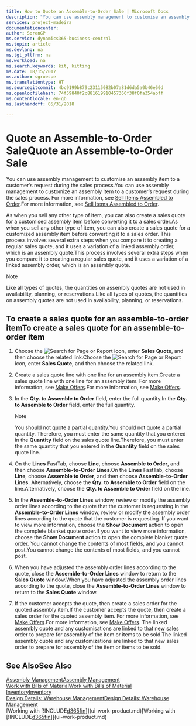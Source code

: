 ```yaml
---
title: How to Quote an Assemble-to-Order Sale | Microsoft Docs
description: "You can use assembly management to customise an assembly item to a customer’s request during the sales process."
services: project-madeira
documentationcenter: 
author: SorenGP
ms.service: dynamics365-business-central
ms.topic: article
ms.devlang: na
ms.tgt_pltfrm: na
ms.workload: na
ms.search.keywords: kit, kitting
ms.date: 08/15/2017
ms.author: sgroespe
ms.translationtype: HT
ms.sourcegitcommit: 4bc9199b879c23115082b07a81d6da5a0b46e60d
ms.openlocfilehash: 74f59840f2c881619910457366f38f0fa354abff
ms.contentlocale: en-gb
ms.lasthandoff: 05/31/2018

---
```

# <a name="quote-an-assemble-to-order-sale"></a><span data-ttu-id="cbaed-103">Quote an Assemble-to-Order Sale</span><span class="sxs-lookup"><span data-stu-id="cbaed-103">Quote an Assemble-to-Order Sale</span></span>
<span data-ttu-id="cbaed-104">You can use assembly management to customise an assembly item to a customer’s request during the sales process.</span><span class="sxs-lookup"><span data-stu-id="cbaed-104">You can use assembly management to customize an assembly item to a customer’s request during the sales process.</span></span> <span data-ttu-id="cbaed-105">For more information, see [Sell Items Assembled to Order](assembly-how-to-sell-items-assembled-to-order.md).</span><span class="sxs-lookup"><span data-stu-id="cbaed-105">For more information, see [Sell Items Assembled to Order](assembly-how-to-sell-items-assembled-to-order.md).</span></span>  

<span data-ttu-id="cbaed-106">As when you sell any other type of item, you can also create a sales quote for a customised assembly item before converting it to a sales order.</span><span class="sxs-lookup"><span data-stu-id="cbaed-106">As when you sell any other type of item, you can also create a sales quote for a customized assembly item before converting it to a sales order.</span></span> <span data-ttu-id="cbaed-107">This process involves several extra steps when you compare it to creating a regular sales quote, and it uses a variation of a linked assembly order, which is an assembly quote.</span><span class="sxs-lookup"><span data-stu-id="cbaed-107">This process involves several extra steps when you compare it to creating a regular sales quote, and it uses a variation of a linked assembly order, which is an assembly quote.</span></span>

> [!NOTE]  
>  <span data-ttu-id="cbaed-108">Like all types of quotes, the quantities on assembly quotes are not used in availability, planning, or reservations.</span><span class="sxs-lookup"><span data-stu-id="cbaed-108">Like all types of quotes, the quantities on assembly quotes are not used in availability, planning, or reservations.</span></span>  

## <a name="to-create-a-sales-quote-for-an-assemble-to-order-item"></a><span data-ttu-id="cbaed-109">To create a sales quote for an assemble-to-order item</span><span class="sxs-lookup"><span data-stu-id="cbaed-109">To create a sales quote for an assemble-to-order item</span></span>  
1.  <span data-ttu-id="cbaed-110">Choose the ![Search for Page or Report](media/ui-search/search_small.png "Search for Page or Report icon") icon, enter **Sales Quote**, and then choose the related link.</span><span class="sxs-lookup"><span data-stu-id="cbaed-110">Choose the ![Search for Page or Report](media/ui-search/search_small.png "Search for Page or Report icon") icon, enter **Sales Quote**, and then choose the related link.</span></span>  
2.  <span data-ttu-id="cbaed-111">Create a sales quote line with one line for an assembly item.</span><span class="sxs-lookup"><span data-stu-id="cbaed-111">Create a sales quote line with one line for an assembly item.</span></span> <span data-ttu-id="cbaed-112">For more information, see [Make Offers](sales-how-make-offers.md).</span><span class="sxs-lookup"><span data-stu-id="cbaed-112">For more information, see [Make Offers](sales-how-make-offers.md).</span></span>  
3.  <span data-ttu-id="cbaed-113">In the **Qty. to Assemble to Order** field, enter the full quantity.</span><span class="sxs-lookup"><span data-stu-id="cbaed-113">In the **Qty. to Assemble to Order** field, enter the full quantity.</span></span>

    > [!NOTE]  
    >  <span data-ttu-id="cbaed-114">You should not quote a partial quantity.</span><span class="sxs-lookup"><span data-stu-id="cbaed-114">You should not quote a partial quantity.</span></span> <span data-ttu-id="cbaed-115">Therefore, you must enter the same quantity that you entered in the **Quantity** field on the sales quote line.</span><span class="sxs-lookup"><span data-stu-id="cbaed-115">Therefore, you must enter the same quantity that you entered in the **Quantity** field on the sales quote line.</span></span>  

4.  <span data-ttu-id="cbaed-116">On the **Lines** FastTab, choose **Line**, choose **Assemble to Order**, and then choose **Assemble-to-Order Lines**.</span><span class="sxs-lookup"><span data-stu-id="cbaed-116">On the **Lines** FastTab, choose **Line**, choose **Assemble to Order**, and then choose **Assemble-to-Order Lines**.</span></span> <span data-ttu-id="cbaed-117">Alternatively, choose the **Qty. to Assemble to Order** field on the line.</span><span class="sxs-lookup"><span data-stu-id="cbaed-117">Alternatively, choose the **Qty. to Assemble to Order** field on the line.</span></span>  
5.  <span data-ttu-id="cbaed-118">In the **Assemble-to-Order Lines** window, review or modify the assembly order lines according to the quote that the customer is requesting.</span><span class="sxs-lookup"><span data-stu-id="cbaed-118">In the **Assemble-to-Order Lines** window, review or modify the assembly order lines according to the quote that the customer is requesting.</span></span> <span data-ttu-id="cbaed-119">If you want to view more information, choose the **Show Document** action to open the complete blanket quote order.</span><span class="sxs-lookup"><span data-stu-id="cbaed-119">If you want to view more information, choose the **Show Document** action to open the complete blanket quote order.</span></span> <span data-ttu-id="cbaed-120">You cannot change the contents of most fields, and you cannot post.</span><span class="sxs-lookup"><span data-stu-id="cbaed-120">You cannot change the contents of most fields, and you cannot post.</span></span>  
6.  <span data-ttu-id="cbaed-121">When you have adjusted the assembly order lines according to the quote, close the **Assemble-to-Order Lines** window to return to the **Sales Quote** window.</span><span class="sxs-lookup"><span data-stu-id="cbaed-121">When you have adjusted the assembly order lines according to the quote, close the **Assemble-to-Order Lines** window to return to the **Sales Quote** window.</span></span>  
7.  <span data-ttu-id="cbaed-122">If the customer accepts the quote, then create a sales order for the quoted assembly item.</span><span class="sxs-lookup"><span data-stu-id="cbaed-122">If the customer accepts the quote, then create a sales order for the quoted assembly item.</span></span> <span data-ttu-id="cbaed-123">For more information, see [Make Offers](sales-how-make-offers.md).</span><span class="sxs-lookup"><span data-stu-id="cbaed-123">For more information, see [Make Offers](sales-how-make-offers.md).</span></span> <span data-ttu-id="cbaed-124">The linked assembly quote and any customisations are linked to that new sales order to prepare for assembly of the item or items to be sold.</span><span class="sxs-lookup"><span data-stu-id="cbaed-124">The linked assembly quote and any customizations are linked to that new sales order to prepare for assembly of the item or items to be sold.</span></span>  

## <a name="see-also"></a><span data-ttu-id="cbaed-125">See Also</span><span class="sxs-lookup"><span data-stu-id="cbaed-125">See Also</span></span>  
[<span data-ttu-id="cbaed-126">Assembly Management</span><span class="sxs-lookup"><span data-stu-id="cbaed-126">Assembly Management</span></span>](assembly-assemble-items.md)  
[<span data-ttu-id="cbaed-127">Work with Bills of Material</span><span class="sxs-lookup"><span data-stu-id="cbaed-127">Work with Bills of Material</span></span>](inventory-how-work-BOMs.md)  
[<span data-ttu-id="cbaed-128">Inventory</span><span class="sxs-lookup"><span data-stu-id="cbaed-128">Inventory</span></span>](inventory-manage-inventory.md)  
[<span data-ttu-id="cbaed-129">Design Details: Warehouse Management</span><span class="sxs-lookup"><span data-stu-id="cbaed-129">Design Details: Warehouse Management</span></span>](design-details-warehouse-management.md)  
<span data-ttu-id="cbaed-130">[Working with [!INCLUDE[d365fin](includes/d365fin_md.md)]](ui-work-product.md)</span><span class="sxs-lookup"><span data-stu-id="cbaed-130">[Working with [!INCLUDE[d365fin](includes/d365fin_md.md)]](ui-work-product.md)</span></span>


